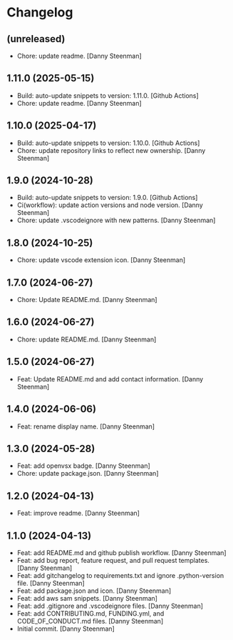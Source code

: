 Changelog
=========


(unreleased)
------------
- Chore: update readme. [Danny Steenman]


1.11.0 (2025-05-15)
-------------------
- Build: auto-update snippets to version: 1.11.0. [Github Actions]
- Chore: update readme. [Danny Steenman]


1.10.0 (2025-04-17)
-------------------
- Build: auto-update snippets to version: 1.10.0. [Github Actions]
- Chore: update repository links to reflect new ownership. [Danny
  Steenman]


1.9.0 (2024-10-28)
------------------
- Build: auto-update snippets to version: 1.9.0. [Github Actions]
- Ci(workflow): update action versions and node version. [Danny
  Steenman]
- Chore: update .vscodeignore with new patterns. [Danny Steenman]


1.8.0 (2024-10-25)
------------------
- Chore: update vscode extension icon. [Danny Steenman]


1.7.0 (2024-06-27)
------------------
- Chore: Update README.md. [Danny Steenman]


1.6.0 (2024-06-27)
------------------
- Chore: update README.md. [Danny Steenman]


1.5.0 (2024-06-27)
------------------
- Feat: Update README.md and add contact information. [Danny Steenman]


1.4.0 (2024-06-06)
------------------
- Feat: rename display name. [Danny Steenman]


1.3.0 (2024-05-28)
------------------
- Feat: add openvsx badge. [Danny Steenman]
- Chore: update package.json. [Danny Steenman]


1.2.0 (2024-04-13)
------------------
- Feat: improve readme. [Danny Steenman]


1.1.0 (2024-04-13)
------------------
- Feat: add README.md and github publish workflow. [Danny Steenman]
- Feat: add bug report, feature request, and pull request templates.
  [Danny Steenman]
- Feat: add gitchangelog to requirements.txt and ignore .python-version
  file. [Danny Steenman]
- Feat: add package.json and icon. [Danny Steenman]
- Feat: add aws sam snippets. [Danny Steenman]
- Feat: add .gitignore and .vscodeignore files. [Danny Steenman]
- Feat: add CONTRIBUTING.md, FUNDING.yml, and CODE_OF_CONDUCT.md files.
  [Danny Steenman]
- Initial commit. [Danny Steenman]


